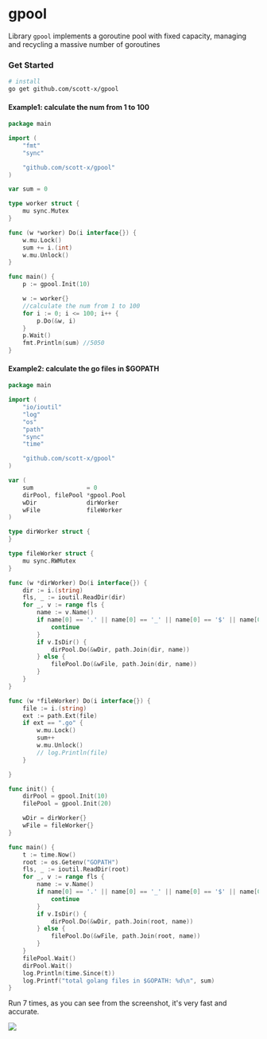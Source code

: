 # gpool
Library `gpool` implements a goroutine pool with fixed capacity, managing and recycling a massive number of goroutines

### Get Started

```bash
# install
go get github.com/scott-x/gpool
```

#### Example1: calculate the num from 1 to 100

```go
package main

import (
	"fmt"
	"sync"

	"github.com/scott-x/gpool"
)

var sum = 0

type worker struct {
	mu sync.Mutex
}

func (w *worker) Do(i interface{}) {
	w.mu.Lock()
	sum += i.(int)
	w.mu.Unlock()
}

func main() {
	p := gpool.Init(10)

	w := worker{}
	//calculate the num from 1 to 100
	for i := 0; i <= 100; i++ {
		p.Do(&w, i)
	}
	p.Wait()
	fmt.Println(sum) //5050
}
```

#### Example2: calculate the go files in $GOPATH

```go
package main

import (
	"io/ioutil"
	"log"
	"os"
	"path"
	"sync"
	"time"

	"github.com/scott-x/gpool"
)

var (
	sum               = 0
	dirPool, filePool *gpool.Pool
	wDir              dirWorker
	wFile             fileWorker
)

type dirWorker struct {
}

type fileWorker struct {
	mu sync.RWMutex
}

func (w *dirWorker) Do(i interface{}) {
	dir := i.(string)
	fls, _ := ioutil.ReadDir(dir)
	for _, v := range fls {
		name := v.Name()
		if name[0] == '.' || name[0] == '_' || name[0] == '$' || name[0] == '~' {
			continue
		}
		if v.IsDir() {
			dirPool.Do(&wDir, path.Join(dir, name))
		} else {
			filePool.Do(&wFile, path.Join(dir, name))
		}
	}
}

func (w *fileWorker) Do(i interface{}) {
	file := i.(string)
	ext := path.Ext(file)
	if ext == ".go" {
		w.mu.Lock()
		sum++
		w.mu.Unlock()
		// log.Println(file)
	}

}

func init() {
	dirPool = gpool.Init(10)
	filePool = gpool.Init(20)

	wDir = dirWorker{}
	wFile = fileWorker{}
}

func main() {
	t := time.Now()
	root := os.Getenv("GOPATH")
	fls, _ := ioutil.ReadDir(root)
	for _, v := range fls {
		name := v.Name()
		if name[0] == '.' || name[0] == '_' || name[0] == '$' || name[0] == '~' {
			continue
		}
		if v.IsDir() {
			dirPool.Do(&wDir, path.Join(root, name))
		} else {
			filePool.Do(&wFile, path.Join(root, name))
		}
	}
	filePool.Wait()
	dirPool.Wait()
	log.Println(time.Since(t))
	log.Printf("total golang files in $GOPATH: %d\n", sum)
}
```
Run 7 times, as you can see from the screenshot, it's very fast and accurate.

![](https://statics.scott-xiong.com/docusaurus/d38837ea66be405895981b77d9e26002.png)